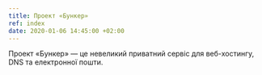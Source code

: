 ```yaml
---
title: Проект «Бункер»
ref: index
date: 2020-01-06 14:45:00 +02:00
---
```

Проект «Бункер» — це невеликий приватний сервіс для веб-хостингу,
DNS та електронної пошти.
